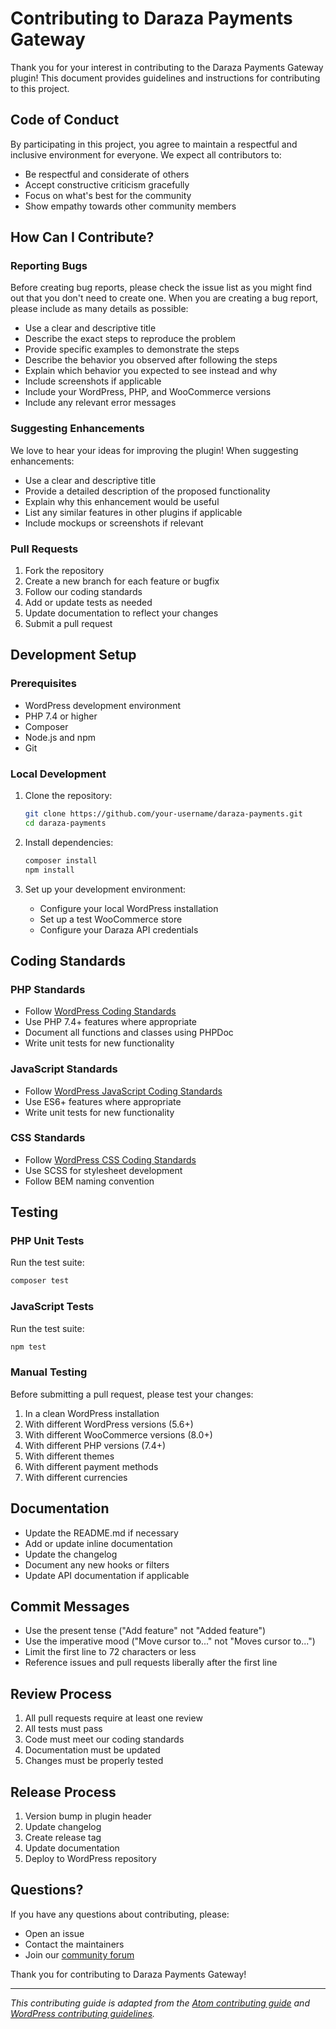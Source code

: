 # Contributing to Daraza Payments Gateway

Thank you for your interest in contributing to the Daraza Payments Gateway plugin! This document provides guidelines and instructions for contributing to this project.

## Code of Conduct

By participating in this project, you agree to maintain a respectful and inclusive environment for everyone. We expect all contributors to:

- Be respectful and considerate of others
- Accept constructive criticism gracefully
- Focus on what's best for the community
- Show empathy towards other community members

## How Can I Contribute?

### Reporting Bugs

Before creating bug reports, please check the issue list as you might find out that you don't need to create one. When you are creating a bug report, please include as many details as possible:

- Use a clear and descriptive title
- Describe the exact steps to reproduce the problem
- Provide specific examples to demonstrate the steps
- Describe the behavior you observed after following the steps
- Explain which behavior you expected to see instead and why
- Include screenshots if applicable
- Include your WordPress, PHP, and WooCommerce versions
- Include any relevant error messages

### Suggesting Enhancements

We love to hear your ideas for improving the plugin! When suggesting enhancements:

- Use a clear and descriptive title
- Provide a detailed description of the proposed functionality
- Explain why this enhancement would be useful
- List any similar features in other plugins if applicable
- Include mockups or screenshots if relevant

### Pull Requests

1. Fork the repository
2. Create a new branch for each feature or bugfix
3. Follow our coding standards
4. Add or update tests as needed
5. Update documentation to reflect your changes
6. Submit a pull request

## Development Setup

### Prerequisites

- WordPress development environment
- PHP 7.4 or higher
- Composer
- Node.js and npm
- Git

### Local Development

1. Clone the repository:
   ```bash
   git clone https://github.com/your-username/daraza-payments.git
   cd daraza-payments
   ```

2. Install dependencies:
   ```bash
   composer install
   npm install
   ```

3. Set up your development environment:
   - Configure your local WordPress installation
   - Set up a test WooCommerce store
   - Configure your Daraza API credentials

## Coding Standards

### PHP Standards

- Follow [WordPress Coding Standards](https://developer.wordpress.org/coding-standards/wordpress-coding-standards/php/)
- Use PHP 7.4+ features where appropriate
- Document all functions and classes using PHPDoc
- Write unit tests for new functionality

### JavaScript Standards

- Follow [WordPress JavaScript Coding Standards](https://developer.wordpress.org/coding-standards/wordpress-coding-standards/javascript/)
- Use ES6+ features where appropriate
- Write unit tests for new functionality

### CSS Standards

- Follow [WordPress CSS Coding Standards](https://developer.wordpress.org/coding-standards/wordpress-coding-standards/css/)
- Use SCSS for stylesheet development
- Follow BEM naming convention

## Testing

### PHP Unit Tests

Run the test suite:
```bash
composer test
```

### JavaScript Tests

Run the test suite:
```bash
npm test
```

### Manual Testing

Before submitting a pull request, please test your changes:

1. In a clean WordPress installation
2. With different WordPress versions (5.6+)
3. With different WooCommerce versions (8.0+)
4. With different PHP versions (7.4+)
5. With different themes
6. With different payment methods
7. With different currencies

## Documentation

- Update the README.md if necessary
- Add or update inline documentation
- Update the changelog
- Document any new hooks or filters
- Update API documentation if applicable

## Commit Messages

- Use the present tense ("Add feature" not "Added feature")
- Use the imperative mood ("Move cursor to..." not "Moves cursor to...")
- Limit the first line to 72 characters or less
- Reference issues and pull requests liberally after the first line

## Review Process

1. All pull requests require at least one review
2. All tests must pass
3. Code must meet our coding standards
4. Documentation must be updated
5. Changes must be properly tested

## Release Process

1. Version bump in plugin header
2. Update changelog
3. Create release tag
4. Update documentation
5. Deploy to WordPress repository

## Questions?

If you have any questions about contributing, please:

- Open an issue
- Contact the maintainers
- Join our [community forum](https://daraza.net/community)

Thank you for contributing to Daraza Payments Gateway!

---

*This contributing guide is adapted from the [Atom contributing guide](https://github.com/atom/atom/blob/master/CONTRIBUTING.md) and [WordPress contributing guidelines](https://make.wordpress.org/core/handbook/contribute/).* 